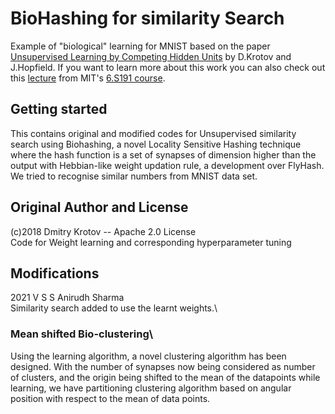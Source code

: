 # BioHashing for similarity Search
Example of "biological" learning for MNIST based on the paper [Unsupervised Learning by Competing Hidden Units](https://doi.org/10.1073/pnas.1820458116) by D.Krotov and J.Hopfield. If you want to learn more about this work you can also check out this [lecture](https://www.youtube.com/watch?v=4lY-oAY0aQU) from MIT's [6.S191 course](http://introtodeeplearning.com/).  

## Getting started
This contains original and modified codes for Unsupervised similarity search using Biohashing, a novel Locality Sensitive Hashing technique where the hash function is a set of synapses of dimension higher than the output with Hebbian-like weight updation rule, a development over FlyHash. We tried to recognise similar numbers from MNIST data set.


## Original Author and License
(c)2018 Dmitry Krotov
-- Apache 2.0 License\
Code for Weight learning and corresponding hyperparameter tuning

## Modifications
2021 V S S Anirudh Sharma\
Similarity search added to use the learnt weights.\
### Mean shifted Bio-clustering\
Using the learning algorithm, a novel clustering algorithm has been designed. With the number of synapses now being considered as number of clusters, and the origin being shifted to the mean of the datapoints while learning, we have partitioning clustering algorithm based on angular position with respect to the mean of data points.


